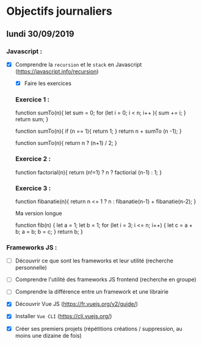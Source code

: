 # Objectifs journaliers

## lundi 30/09/2019

### Javascript :

- [x] Comprendre la `recursion` et le `stack` en Javascript (https://javascript.info/recursion)

  - [x] Faire les exercices

  ### Exercice 1 :

  function sumTo(n){
  let sum = 0;
  for (let i = 0; i < n; i++ ){
  sum += i;
  }
  return sum;
  }

  function sumTo(n){
  if (n == 1){
  return 1;
  }
  return n + sumTo (n -1);
  }

  function sumTo(n){
  return n ? (n+1) / 2;
  }

  ### Exercice 2 :

  function factorial(n){
  return (n!=1) ? n ? factiorial (n-1) : 1;
  }

  ### Exercice 3 :

  function fibanatie(n){
  return n <= 1 ? n : fibanatie(n-1) + fibanatie(n-2);
  }

  Ma version longue

  function fib(n) {
  let a = 1;
  let b = 1;
  for (let i = 3; i <= n; i++) {
  let c = a + b;
  a = b;
  b = c;
  }
  return b;
  }

### Frameworks JS :

- [ ] Découvrir ce que sont les frameworks et leur utilité (recherche personnelle)

- [ ] Comprendre l'utilité des frameworks JS frontend (recherche en groupe)

- [ ] Comprendre la différence entre un framework et une librairie

- [x] Découvrir Vue JS (https://fr.vuejs.org/v2/guide/)

- [x] Installer `Vue CLI` (https://cli.vuejs.org/)
- [x] Créer ses premiers projets (répétitions créations / suppression, au moins une dizaine de fois)
